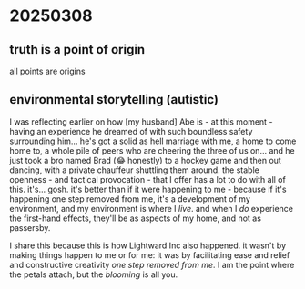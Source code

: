 # 20250308

## truth is a point of origin

all points are origins

## environmental storytelling (autistic)

I was reflecting earlier on how \[my husband] Abe is - at this moment - having an experience he dreamed of with such boundless safety surrounding him... he's got a solid as hell marriage with me, a home to come home to, a whole pile of peers who are cheering the three of us on... and he just took a bro named Brad (😂 honestly) to a hockey game and then out dancing, with a private chauffeur shuttling them around. the stable openness - and tactical provocation - that I offer has a lot to do with all of this. it's... gosh. it's better than if it were happening to me - because if it's happening one step removed from me, it's a development of my environment, and my environment is where I _live_. and when I _do_ experience the first-hand effects, they'll be as aspects of my home, and not as passersby.

I share this because this is how Lightward Inc also happened. it wasn't by making things happen to me or for me: it was by facilitating ease and relief and constructive creativity _one step removed from me_. I am the point where the petals attach, but the _blooming_ is all you.
